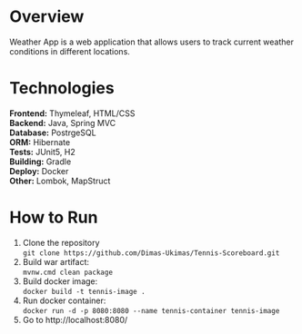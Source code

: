 # Overview
Weather App is a web application that allows users to track current weather conditions in different locations.

# Technologies

**Frontend:** Thymeleaf, HTML/CSS  
**Backend:** Java, Spring MVC  
**Database:** PostrgeSQL   
**ORM:** Hibernate  
**Tests:** JUnit5, H2  
**Building:** Gradle  
**Deploy:** Docker  
**Other:** Lombok, MapStruct 

# How to Run
1. Clone the repository  
   ```git clone https://github.com/Dimas-Ukimas/Tennis-Scoreboard.git```
2. Build war artifact:  
   ```mvnw.cmd clean package```
3. Build docker image:  
```docker build -t tennis-image .```
4. Run docker container:  
```docker run -d -p 8080:8080 --name tennis-container tennis-image```
5. Go to http://localhost:8080/
